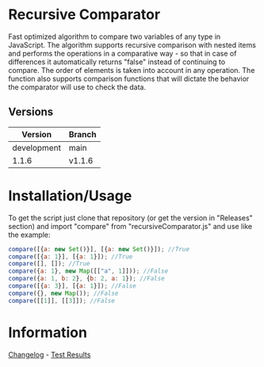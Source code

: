 # Recursive Comparator
Fast optimized algorithm to compare two variables of any type in JavaScript. The algorithm supports recursive 
comparison with nested items and performs the operations in a comparative way - so that in case of differences 
it automatically returns "false" instead of continuing to compare. The order of elements is taken into account 
in any operation. The function also supports comparison functions that will dictate the behavior the comparator 
will use to check the data.

## Versions

| Version | Branch |
| ------- | ------ |
| development | main |
| 1.1.6 | v1.1.6 |

# Installation/Usage
To get the script just clone that repository (or get the version in "Releases" section) and import "compare" from "recursiveComparator.js" and use like the example:

```js
compare([{a: new Set()}], [{a: new Set()}]); //True
compare([{a: 1}], [{a: 1}]); //True
compare([], []); //True
compare({a: 1}, new Map([["a", 1]])); //False
compare({a: 1, b: 2}, {b: 2, a: 1}); //False
compare([{a: 3}], [{a: 1}]); //False
compare({}, new Map()); //False
compare([[1]], [[3]]); //False
```

# Information
<a href="./info/Changelog.md">Changelog</a> - <a href="./info/TestResults.md">Test Results</a>


